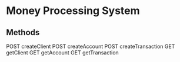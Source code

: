 # Money Processing System


## Methods
POST    createClient
POST    createAccount
POST    createTransaction
GET     getClient
GET     getAccount
GET     getTransaction


